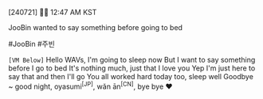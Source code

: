[240721] 🐣💭 12:47 AM KST

JooBin wanted to say something before going to bed

#JooBin #주빈

`[VM Below]`
Hello WAVs, I'm going to sleep now
But I want to say something before I go to bed
It's nothing much, just that I love you
Yep I'm just here to say that and then I'll go
You all worked hard today too, sleep well
Goodbye ~ good night, oyasumi<sup>[JP]</sup>, wǎn ān<sup>[CN]</sup>, bye bye
❤️
